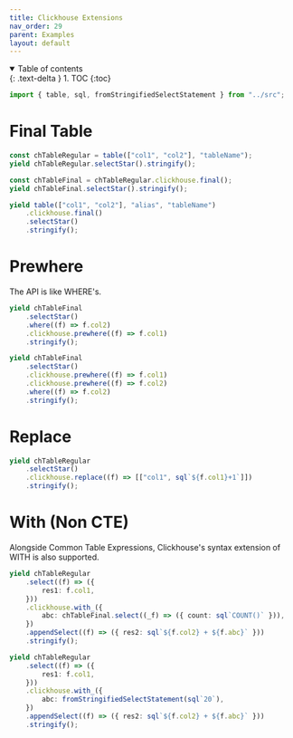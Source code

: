 ```yaml
---
title: Clickhouse Extensions
nav_order: 29
parent: Examples
layout: default
---
```


<details open markdown="block">
  <summary>
    Table of contents
  </summary>
  {: .text-delta }
1. TOC
{:toc}
</details>

```ts eval --replacePrintedInput=../src,sql-select-ts
import { table, sql, fromStringifiedSelectStatement } from "../src";
```

# Final Table

```ts eval --yield=sql
const chTableRegular = table(["col1", "col2"], "tableName");
yield chTableRegular.selectStar().stringify();
```

```ts eval --yield=sql
const chTableFinal = chTableRegular.clickhouse.final();
yield chTableFinal.selectStar().stringify();
```

```ts eval --yield=sql
yield table(["col1", "col2"], "alias", "tableName")
    .clickhouse.final()
    .selectStar()
    .stringify();
```

# Prewhere

The API is like WHERE's.

```ts eval --yield=sql
yield chTableFinal
    .selectStar()
    .where((f) => f.col2)
    .clickhouse.prewhere((f) => f.col1)
    .stringify();
```

```ts eval --yield=sql
yield chTableFinal
    .selectStar()
    .clickhouse.prewhere((f) => f.col1)
    .clickhouse.prewhere((f) => f.col2)
    .where((f) => f.col2)
    .stringify();
```

# Replace

```ts eval --yield=sql
yield chTableRegular
    .selectStar()
    .clickhouse.replace((f) => [["col1", sql`${f.col1}+1`]])
    .stringify();
```

# With (Non CTE)

Alongside Common Table Expressions, Clickhouse's syntax extension of WITH is also supported.

```ts eval --yield=sql
yield chTableRegular
    .select((f) => ({
        res1: f.col1,
    }))
    .clickhouse.with_({
        abc: chTableFinal.select((_f) => ({ count: sql`COUNT()` })),
    })
    .appendSelect((f) => ({ res2: sql`${f.col2} + ${f.abc}` }))
    .stringify();
```

```ts eval --yield=sql
yield chTableRegular
    .select((f) => ({
        res1: f.col1,
    }))
    .clickhouse.with_({
        abc: fromStringifiedSelectStatement(sql`20`),
    })
    .appendSelect((f) => ({ res2: sql`${f.col2} + ${f.abc}` }))
    .stringify();
```
